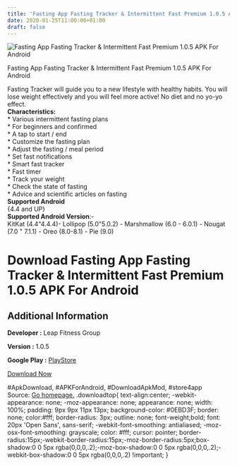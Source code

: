 ```yaml
---
title: 'Fasting App Fasting Tracker & Intermittent Fast Premium 1.0.5 APK For Android'
date: 2020-01-25T11:00:00+01:00
draft: false
---
```


![Fasting App Fasting Tracker & Intermittent Fast Premium 1.0.5 APK For Android](https://i2.wp.com/apkhome.net/wp-content/uploads/2020/01/Fasting-App-Fasting-Tracker-Intermittent-Fast-Premium-1.0.5.png "Fasting App Fasting Tracker & Intermittent Fast Premium 1.0.5 APK For Android")

  

Fasting App Fasting Tracker & Intermittent Fast Premium 1.0.5 APK For Android

Fasting Tracker will guide you to a new lifestyle with healthy habits. You will lose weight effectively and you will feel more active! No diet and no yo-yo effect.  
**Characteristics:**  
\* Various intermittent fasting plans  
\* For beginners and confirmed  
\* A tap to start / end  
\* Customize the fasting plan  
\* Adjust the fasting / meal period  
\* Set fast notifications  
\* Smart fast tracker  
\* Fast timer  
\* Track your weight  
\* Check the state of fasting  
\* Advice and scientific articles on fasting  
**Supported Android**  
{4.4 and UP}  
**Supported Android Version**:-  
KitKat (4.4"4.4.4)- Lollipop (5.0"5.0.2) - Marshmallow (6.0 - 6.0.1) - Nougat (7.0 " 7.1.1) - Oreo (8.0-8.1) - Pie (9.0)

Download Fasting App Fasting Tracker & Intermittent Fast Premium 1.0.5 APK For Android
======================================================================================

Additional Information
----------------------

**Developer :** Leap Fitness Group

**Version :** 1.0.5

**Google Play :** [PlayStore](https://play.google.com/store/apps/details?id=bodyfast.zero.fastingtracker.weightloss&hl=en)

  

[Download Now](https://store4app.co/post/fasting-app-fasting-tracker-amp-intermittent-fast-premium-1-0-5-apk-for-android_1579938043)

  
#ApkDownload, #APKForAndroid, #DownloadApkMod, #store4app  
Source: [Go homepage.](https://store4app.co/post/fasting-app-fasting-tracker-amp-intermittent-fast-premium-1-0-5-apk-for-android_1579938043) .downloadtop{ text-align:center; -webkit-appearance: none; -moz-appearance: none; appearance: none; width: 100%; padding: 9px 9px 11px 13px; background-color: #0EBD3F; border: none; color:#fff; border-radius: 3px; outline: none; font-weight;bold; font: 20px 'Open Sans', sans-serif; -webkit-font-smoothing: antialiased; -moz-osx-font-smoothing: grayscale; color: #fff; cursor: pointer; border-radius:15px;-webkit-border-radius:15px;-moz-border-radius:5px;box-shadow:0 0 5px rgba(0,0,0,.2);-moz-box-shadow:0 0 5px rgba(0,0,0,.2);-webkit-box-shadow:0 0 5px rgba(0,0,0,.2) !important; }